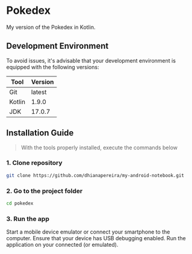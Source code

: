 # Pokedex
My version of the Pokedex in Kotlin.

## Development Environment
To avoid issues, it's advisable that your development environment is
equipped with the following versions:

| Tool   | Version |
|--------|---------|
| Git    | latest  |
| Kotlin | 1.9.0   |
| JDK    | 17.0.7  |

## Installation Guide
> With the tools properly installed, execute the commands below

### **1. Clone repository**
```bash
git clone https://github.com/dhianapereira/my-android-notebook.git
```

### **2. Go to the project folder**
```bash
cd pokedex
```

### **3. Run the app**
Start a mobile device emulator or connect your smartphone to the computer.
Ensure that your device has USB debugging enabled.
Run the application on your connected (or emulated).
